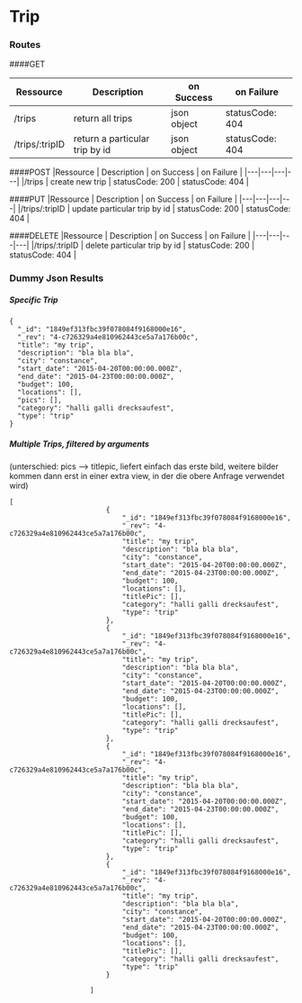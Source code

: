 # Trip

### Routes
####GET

|Ressource   | Description  |  on Success | on Failure |
|---|---|---|---|
|/trips   | return all trips | json object | statusCode: 404 | 
|/trips/:tripID   |  return a particular trip by id | json object | statusCode: 404 | 


####POST
|Ressource   | Description  |  on Success | on Failure |
|---|---|---|---|
|/trips   | create new trip  | statusCode: 200 | statusCode: 404 |

####PUT
|Ressource   | Description  |  on Success | on Failure |
|---|---|---|---|
|/trips/:tripID   | update particular trip by id  | statusCode: 200 | statusCode: 404 |

####DELETE
|Ressource   | Description  |  on Success | on Failure |
|---|---|---|---|
|/trips/:tripID   | delete particular trip by id  | statusCode: 200 | statusCode: 404 |


### Dummy Json Results
##### Specific Trip
```
{
  "_id": "1849ef313fbc39f078084f9168000e16",
  "_rev": "4-c726329a4e810962443ce5a7a176b00c",
  "title": "my trip",
  "description": "bla bla bla",
  "city": "constance",
  "start_date": "2015-04-20T00:00:00.000Z",
  "end_date": "2015-04-23T00:00:00.000Z",
  "budget": 100,
  "locations": [],
  "pics": [],
  "category": "halli galli drecksaufest",
  "type": "trip"
}
```

##### Multiple Trips, filtered by arguments 
(unterschied: pics --> titlepic, liefert einfach das erste bild, weitere bilder kommen dann erst in einer extra view, in der die obere Anfrage verwendet wird)
```
[
                        {
                            "_id": "1849ef313fbc39f078084f9168000e16",
                            "_rev": "4-c726329a4e810962443ce5a7a176b00c",
                            "title": "my trip",
                            "description": "bla bla bla",
                            "city": "constance",
                            "start_date": "2015-04-20T00:00:00.000Z",
                            "end_date": "2015-04-23T00:00:00.000Z",
                            "budget": 100,
                            "locations": [],
                            "titlePic": [],
                            "category": "halli galli drecksaufest",
                            "type": "trip"
                        },
                        {
                            "_id": "1849ef313fbc39f078084f9168000e16",
                            "_rev": "4-c726329a4e810962443ce5a7a176b00c",
                            "title": "my trip",
                            "description": "bla bla bla",
                            "city": "constance",
                            "start_date": "2015-04-20T00:00:00.000Z",
                            "end_date": "2015-04-23T00:00:00.000Z",
                            "budget": 100,
                            "locations": [],
                            "titlePic": [],
                            "category": "halli galli drecksaufest",
                            "type": "trip"
                        },
                        {
                            "_id": "1849ef313fbc39f078084f9168000e16",
                            "_rev": "4-c726329a4e810962443ce5a7a176b00c",
                            "title": "my trip",
                            "description": "bla bla bla",
                            "city": "constance",
                            "start_date": "2015-04-20T00:00:00.000Z",
                            "end_date": "2015-04-23T00:00:00.000Z",
                            "budget": 100,
                            "locations": [],
                            "titlePic": [],
                            "category": "halli galli drecksaufest",
                            "type": "trip"
                        },
                        {
                            "_id": "1849ef313fbc39f078084f9168000e16",
                            "_rev": "4-c726329a4e810962443ce5a7a176b00c",
                            "title": "my trip",
                            "description": "bla bla bla",
                            "city": "constance",
                            "start_date": "2015-04-20T00:00:00.000Z",
                            "end_date": "2015-04-23T00:00:00.000Z",
                            "budget": 100,
                            "locations": [],
                            "titlePic": [],
                            "category": "halli galli drecksaufest",
                            "type": "trip"
                        }

                    ]
```
